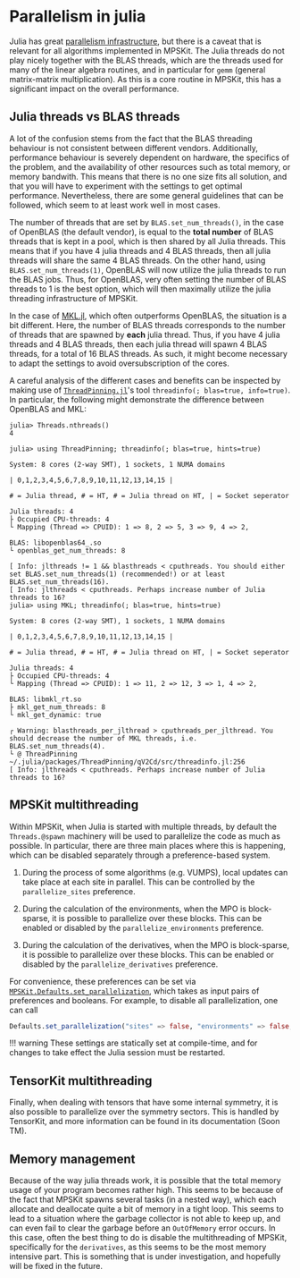 # Parallelism in julia

Julia has great
[parallelism infrastructure](https://julialang.org/blog/2019/07/multithreading/), but there
is a caveat that is relevant for all algorithms implemented in MPSKit. The Julia threads do
not play nicely together with the BLAS threads, which are the threads used for many of the
linear algebra routines, and in particular for `gemm` (general matrix-matrix
multiplication). As this is a core routine in MPSKit, this has a significant impact on the
overall performance.

## Julia threads vs BLAS threads

A lot of the confusion stems from the fact that the BLAS threading behaviour is not
consistent between different vendors. Additionally, performance behaviour is severely
dependent on hardware, the specifics of the problem, and the availability of other resources
such as total memory, or memory bandwith. This means that there is no one size fits all
solution, and that you will have to experiment with the settings to get optimal performance.
Nevertheless, there are some general guidelines that can be followed, which seem to at least
work well in most cases.

The number of threads that are set by `BLAS.set_num_threads()`, in the case of OpenBLAS (the
default vendor), is equal to the **total number** of BLAS threads that is kept in a pool,
which is then shared by all Julia threads. This means that if you have 4 julia threads and 4
BLAS threads, then all julia threads will share the same 4 BLAS threads. On the other hand,
using `BLAS.set_num_threads(1)`, OpenBLAS will now utilize the julia threads to run the BLAS
jobs. Thus, for OpenBLAS, very often setting the number of BLAS threads to 1 is the best
option, which will then maximally utilize the julia threading infrastructure of MPSKit.

In the case of [MKL.jl](), which often outperforms OpenBLAS, the situation is a bit
different. Here, the number of BLAS threads corresponds to the number of threads that are
spawned by **each** julia thread. Thus, if you have 4 julia threads and 4 BLAS threads, then
each julia thread will spawn 4 BLAS threads, for a total of 16 BLAS threads. As such, it
might become necessary to adapt the settings to avoid oversubscription of the cores.

A careful analysis of the different cases and benefits can be inspected by making use of
[`ThreadPinning.jl`](https://github.com/carstenbauer/ThreadPinning.jl)'s tool
`threadinfo(; blas=true, info=true)`. In particular, the following might demonstrate the
difference between OpenBLAS and MKL:

```julia-repl
julia> Threads.nthreads()
4

julia> using ThreadPinning; threadinfo(; blas=true, hints=true)

System: 8 cores (2-way SMT), 1 sockets, 1 NUMA domains

| 0,1,2,3,4,5,6,7,8,9,10,11,12,13,14,15 | 

# = Julia thread, # = HT, # = Julia thread on HT, | = Socket seperator

Julia threads: 4
├ Occupied CPU-threads: 4
└ Mapping (Thread => CPUID): 1 => 8, 2 => 5, 3 => 9, 4 => 2,

BLAS: libopenblas64_.so
└ openblas_get_num_threads: 8

[ Info: jlthreads != 1 && blasthreads < cputhreads. You should either set BLAS.set_num_threads(1) (recommended!) or at least BLAS.set_num_threads(16).
[ Info: jlthreads < cputhreads. Perhaps increase number of Julia threads to 16?
julia> using MKL; threadinfo(; blas=true, hints=true)

System: 8 cores (2-way SMT), 1 sockets, 1 NUMA domains

| 0,1,2,3,4,5,6,7,8,9,10,11,12,13,14,15 | 

# = Julia thread, # = HT, # = Julia thread on HT, | = Socket seperator

Julia threads: 4
├ Occupied CPU-threads: 4
└ Mapping (Thread => CPUID): 1 => 11, 2 => 12, 3 => 1, 4 => 2,

BLAS: libmkl_rt.so
├ mkl_get_num_threads: 8
└ mkl_get_dynamic: true

┌ Warning: blasthreads_per_jlthread > cputhreads_per_jlthread. You should decrease the number of MKL threads, i.e. BLAS.set_num_threads(4).
└ @ ThreadPinning ~/.julia/packages/ThreadPinning/qV2Cd/src/threadinfo.jl:256
[ Info: jlthreads < cputhreads. Perhaps increase number of Julia threads to 16?
```

## MPSKit multithreading

Within MPSKit, when Julia is started with multiple threads, by default the `Threads.@spawn`
machinery will be used to parallelize the code as much as possible. In particular, there are
three main places where this is happening, which can be disabled separately through a preference-based system.

1. During the process of some algorithms (e.g. VUMPS), local updates can take place at each
   site in parallel. This can be controlled by the `parallelize_sites` preference.

2. During the calculation of the environments, when the MPO is block-sparse, it is possible
   to parallelize over these blocks. This can be enabled or disabled by the
   `parallelize_environments` preference.

3. During the calculation of the derivatives, when the MPO is block-sparse, it is possible
   to parallelize over these blocks. This can be enabled or disabled by the
   `parallelize_derivatives` preference.

For convenience, these preferences can be set via [`MPSKit.Defaults.set_parallelization`](@ref), which takes as input pairs of preferences and booleans. For example, to disable all parallelization, one can call

```julia
Defaults.set_parallelization("sites" => false, "environments" => false, "derivatives" => false)
```

!!! warning
    These settings are statically set at compile-time, and for changes to take
    effect the Julia session must be restarted.

## TensorKit multithreading

Finally, when dealing with tensors that have some internal symmetry, it is also possible to
parallelize over the symmetry sectors. This is handled by TensorKit, and more information
can be found in its documentation (Soon TM).

## Memory management

Because of the way julia threads work, it is possible that the total memory usage of your
program becomes rather high. This seems to be because of the fact that MPSKit spawns several
tasks (in a nested way), which each allocate and deallocate quite a bit of memory in a tight
loop. This seems to lead to a situation where the garbage collector is not able to keep up,
and can even fail to clear the garbage before an `OutOfMemory` error occurs. In this case,
often the best thing to do is disable the multithreading of MPSKit, specifically for the
`derivatives`, as this seems to be the most memory intensive part. This is something that is
under investigation, and hopefully will be fixed in the future.
